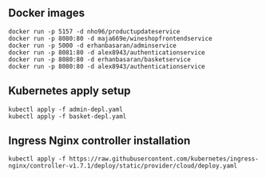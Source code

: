 ## Docker images
```
docker run -p 5157 -d nho96/productupdateservice
docker run -p 8080:80 -d maja669e/wineshopfrontendservice
docker run -p 5000 -d erhanbasaran/adminservice
docker run -p 8081:80 -d alex8943/authenticationservice
docker run -p 8080:80 -d erhanbasaran/basketservice
docker run -p 8080:80 -d alex8943/authenticationservice
```

## Kubernetes apply setup
```
kubectl apply -f admin-depl.yaml
kubectl apply -f basket-depl.yaml 
```
## Ingress Nginx controller installation
```
kubectl apply -f https://raw.githubusercontent.com/kubernetes/ingress-nginx/controller-v1.7.1/deploy/static/provider/cloud/deploy.yaml
```
